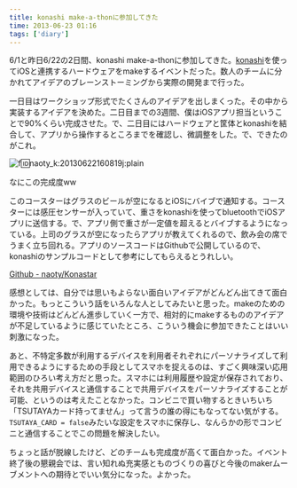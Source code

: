 ```yaml
---
title: konashi make-a-thonに参加してきた
time: 2013-06-23 01:16
tags: ['diary']
---
```


6/1と昨日6/22の2日間、konashi make-a-thonに参加してきた。[konashi](http://konashi.ux-xu.com/)を使ってiOSと連携するハードウェアをmakeするイベントだった。数人のチームに分かれてアイデアのブレーンストーミングから実際の開発まで行った。

一日目はワークショップ形式でたくさんのアイデアを出しまくった。その中から実装するアイデアを決めた。二日目までの3週間、僕はiOSアプリ担当ということで90%くらい完成させた。で、二日目にはハードウェアと筐体とkonashiを結合して、アプリから操作するところまでを確認し、微調整をした。で、できたのがこれ。

![f:id:naoty_k:20130622160819j:plain](http://cdn-ak.f.st-hatena.com/images/fotolife/n/naoty_k/20130622/20130622160819.jpg "f:id:naoty\_k:20130622160819j:plain")

なにこの完成度ww

このコースターはグラスのビールが空になるとiOSにバイブで通知する。コースターには感圧センサーが入っていて、重さをkonashiを使ってbluetoothでiOSアプリに送信する。で、アプリ側で重さが一定値を超えるとバイブするようになっている。上司のグラスが空になったらアプリが教えてくれるので、飲み会の席でうまく立ち回れる。アプリのソースコードはGithubで公開しているので、konashiのサンプルコードとして参考にしてもらえるとうれしい。

[Github - naoty/Konastar](https://github.com/naoty/Konastar)

感想としては、自分では思いもよらない面白いアイデアがどんどん出てきて面白かった。もっとこういう話をいろんな人としてみたいと思った。makeのための環境や技術はどんどん進歩していく一方で、相対的にmakeするもののアイデアが不足しているように感じていたところ、こういう機会に参加できたことはいい刺激になった。

あと、不特定多数が利用するデバイスを利用者それぞれにパーソナライズして利用できるようにするための手段としてスマホを捉えるのは、すごく興味深い応用範囲のひろい考え方だと思った。スマホには利用履歴や設定が保存されており、それを共用デバイスと通信することで共用デバイスをパーソナライズすることが可能、というのは考えたことなかった。コンビニで買い物するときいちいち「TSUTAYAカード持ってません」って言うの誰の得にもなってない気がする。`TSUTAYA_CARD = false`みたいな設定をスマホに保存し、なんらかの形でコンビニと通信することでこの問題を解決したい。

ちょっと話が脱線したけど、どのチームも完成度が高くて面白かった。イベント終了後の懇親会では、言い知れぬ充実感とものづくりの喜びと今後のmakerムーブメントへの期待とでいい気分になった。よかった。
